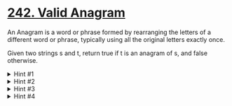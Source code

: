 # [242. Valid Anagram](https://leetcode.com/problems/valid-anagram/description/)

An Anagram is a word or phrase formed by rearranging the letters of a different word or phrase, typically using all the original letters exactly once.
  
Given two strings s and t, return true if t is an anagram of s, and false otherwise.

<details>
  <summary>Hint #1</summary>
  
  Brute Force Solution - Consider each character in one string, and search the other string for that character. You will also need to remove checked characters from the searched string.
</details>
<details>
  <summary>Hint #2</summary>
  
  Optimize - If the strings are of different length, you can return false without further work.
</details>
<details>
  <summary>Hint #3</summary>
  
  Optimize - Would sorting both strings make solving the problem quicker?
</details>
<details>
  <summary>Hint #4</summary>
  
  Optimize - All we really need to consider is if both strings have the exact same frequency for every letter in the alphabet.
</details>

